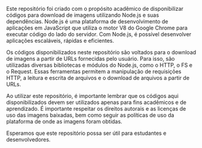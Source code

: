 <p>Este repositório foi criado com o propósito acadêmico de disponibilizar códigos para download de imagens utilizando Node.js e suas dependências. Node.js é uma plataforma de desenvolvimento de aplicações em JavaScript que utiliza o motor V8 do Google Chrome para executar código do lado do servidor. Com Node.js, é possível desenvolver aplicações escaláveis, rápidas e eficientes.</p>
<p>Os códigos disponibilizados neste repositório são voltados para o download de imagens a partir de URLs fornecidas pelo usuário. Para isso, são utilizadas diversas bibliotecas e módulos do Node.js, como o HTTP, o FS e o Request. Essas ferramentas permitem a manipulação de requisições HTTP, a leitura e escrita de arquivos e o download de arquivos a partir de URLs.</p>
<p>Ao utilizar este repositório, é importante lembrar que os códigos aqui disponibilizados devem ser utilizados apenas para fins acadêmicos e de aprendizado. É importante respeitar os direitos autorais e as licenças de uso das imagens baixadas, bem como seguir as políticas de uso da plataforma de onde as imagens foram obtidas.</p>
<p>Esperamos que este repositório possa ser útil para estudantes e desenvolvedores.</p>